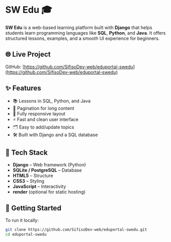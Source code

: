 # SW Edu 🎓

**SW Edu** is a web-based learning platform built with **Django** that helps students learn programming languages like **SQL**, **Python**, and **Java**. It offers structured lessons, examples, and a smooth UI experience for beginners.

## 🌐 Live Project

GitHub: [https://github.com/SifisoDev-web/eduportal-swedu](https://github.com/SifisoDev-web/eduportal-swedu)

## ✨ Features

- 📚 Lessons in SQL, Python, and Java
- 🔄 Pagination for long content
- 📱 Fully responsive layout
- ⚡ Fast and clean user interface
- 🗂️ Easy to add/update topics
- 🛠️ Built with Django and a SQL database

## 🧰 Tech Stack

- **Django** – Web framework (Python)
- **SQLite / PostgreSQL** – Database
- **HTML5** – Structure
- **CSS3** – Styling
- **JavaScript** – Interactivity
- **render** (optional for static hosting)
 

## 🚀 Getting Started

To run it locally:

```bash
git clone https://github.com/SifisoDev-web/eduportal-swedu.git
cd eduportal-swedu
